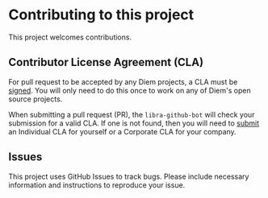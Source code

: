 # Contributing to this project

This project welcomes contributions.

## Contributor License Agreement (CLA)

For pull request to be accepted by any Diem projects, a CLA must be [signed](https://libra.org/en-US/cla-sign). You will only need to do this once to work on any of Diem's open source projects.

When submitting a pull request (PR), the `libra-github-bot` will check your submission for a valid CLA. If one is not found, then you will need to [submit](https://libra.org/en-US/cla-sign) an Individual CLA for yourself or a Corporate CLA for your company.

## Issues

This project uses GitHub Issues to track bugs. Please include necessary information and instructions to reproduce your issue.
